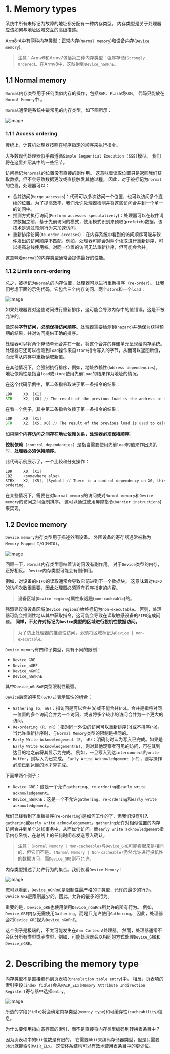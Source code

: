 # 1. Memory types

系统中所有未标记为故障的地址都分配有一种内存类型。
内存类型是关于处理器应该如何与地址区域交互的高级描述。

Arm8-A中有两种内存类型：正常内存(`Normal memory`)和设备内存(`Device memory`)。

> 注意：Armv6和Armv7包括第三种内存类型：强序存储(`Strongly Ordered`)。在Armv8中，这映射到`Device_nGnRnE`。

## 1.1 Normal memory

`Normal`内存类型用于任何类似内存的操作，包括`RAM`、`Flash`或`ROM`。
代码只能放在`Normal Memory`中 。

`Normal`通常是系统中最常见的内存类型，如下图所示：

![image](./Images/0x1.png)

### 1.1.1 Access ordering

传统上，计算机处理器按照在程序指定的顺序来执行指令。

大多数现代处理器似乎都遵循`Simple Sequential Execution (SSE)`模型。
我们将在这里介绍其中的一些细节。

访问标记为`normal`的位置没有直接的副作用。
这意味着读取位置只是返回我们获取数据，但不会导致数据更改或直接触发其他过程。
因此，对于被标记为`normal`的位置，处理器可以：
- 合并访问(`Merge accesses`)：代码可以多次访问一个位置，也可以访问多个连续的位置。为了提高效率，我们允许处理器检测并将这些访问合并到一个单一的访问中。
- 推测方式执行访问(`Perform accesses speculatively`)：处理器可以在软件请求数据之前，基于先前访问的模式，使用模式识别来预取(`prefetch`)数据。该技术是通过预测行为来加速访问。
- 重新排序访问(`Re-order accesses`)：在内存系统中看到的访问顺序可能与软件发出的访问顺序不匹配。例如，处理器可能会对两个读取进行重新排序，可以提高总线使用权。对同一位置的访问无法重新排序，但可能会合并。

这意味着`normal`的内存类型通常会提供最好的性能。

### 1.1.2 Limits on re-ordering

总之，被标记为`Normal`的内存位置，处理器可以进行重新排序（`re-order`）。
让我们考虑下面的示例代码，它包含三个内存访问、两个`store`和一个`load`：

![image](./Images/0x2.png)

如果处理器要对这些访问进行重新排序，这可能会导致内存中的值错误，这是不被允许的。

像这种**字节访问，必须保持访问顺序**。处理器需要检测到(`hazard`)并确保为获得预期的结果，并对访问提供正确的排序。

处理器可以将两个存储单元合并在一起，将这个合并的存储单元呈现给内存系统。
处理器它还可以检测到`load`操作来自`store`指令写入的字节，从而可以返回新值，而无需从内存中重新读取新值。

在其他情况下，会强制执行排序，例如，地址依赖性(`Address dependencies`)。
地址依赖性是指当`load`或`store`使用先前`load`的结果作为地址的情况。

在这个代码示例中，第二条指令取决于第一条指令的结果：
```asm
LDR     X0, [X1]
STR     X2, [X0] // The result of the previous load is the address in this store.
```
在看一个例子，其中第二条指令依赖于第一条指令的结果：
```asm
LDR     X0, [X1]
STR     X2, [X5, X0] // The result of the previous load is used to calculate the address.
```

如果**两个内存访问之间存在地址依赖关系，处理器必须保持顺序**。

**控制依赖**（`control dependencies`）是指当需要使用先前`load`的值来作出决策时，**处理器必须保持顺序**。

此代码示例展示了，一个比较和分支操作：
```asm
LDR     X0, [X1]
CBZ     <somewhere_else>
STRX    X2, [X5], [Symbol] // There is a control dependency on X0, this does not guarantee 
ordering.
```

在某些情况下，需要在对`Normal memory`的访问或对`Normal memory`和`Device memory`的访问之间强制排序。
这可以通过使用屏障指令(`barrier instructions`)来实现。

## 1.2 Device memory

`Device memory`内存类型用于描述外围设备。
外围设备的寄存器通常被称为`Memory-Mapped I/O(MMIO)`。

![image](./Images/0x3.png)

回顾一下，`Normal`内存类型意味着该访问没有副作用。
对于`Device`类型的内存，正好相反。
`Device`内存类型可能会有副作用。

例如，对设备的`FIFO`的读取通常会导致它前进到下一个数据块。
这意味着对`FIFO`的访问次数很重要，因此处理器必须遵守程序指定的内容。

> **设备区域(`Device regions`)属性永远是(`non-cacheable`)的**。

强烈建议将设备区域(`Device regions`)始终标记为`non-executable`。
否则，处理器可能会推测性地从其中获取指令，这可能会导致在读取敏感设备的`FIFO`造成问题。
**同样，不允许对标记为`Device`类型的区域进行投机性数据访问。**

> 为了防止处理器的推测性访问，必须将区域标记为`Device | non-executable`。

`Device memory`有四种子类型，具有不同的限制：
- `Device_GRE`
- `Device_nGRE`
- `Device_nGnRE`
- `Device_nGnRnE`

其中`Device_nGnRnE`类型限制性最强。

`Device`后面的字母`(G/R/E)`表示属性的组合：
- `Gathering (G, nG)`：指访问是可以合并(`G`)或不能合并(`nG`)。合并是指将对同一位置的多个访问合并为一个访问，或者将多个较小的访问合并为一个更大的访问。
- `Re-ordering (R, nR)`：指对同一外设的访问可以重新排序(`R`)或不排序(`nR`)。当允许重新排序时，与`Normal Memory`类型的限制是相同的。
- `Early Write Acknowledgement (E, nE)`：明确何时认为写入已完成。如果是`Early Write Acknowledgement(E)`，则对其他观察者可见的访问，可在其到达目的地之前将其显示为完成。
例如，一旦写入到达`interconnect`的`write buffer`，则写入为已完成。
`Early Write Acknowledgement (nE)`，则写操作必须已到达目的地才算完成。

下面举两个例子：
- `Device_GRE`：这是一个允许`gathering`、`re-ordering`和`early write acknowledgement`。
- `Device_nGnRnE`：这是一个不允许`gathering`、`re-ordering`和`early write acknowledgement`。

我们已经看到了重新排序(`re-ordering`)是如何工作的了，但我们没有引入`gathering`或`early write acknowledgement`。`gathering`允许对相似位置的内存访问合并到单个总线事务中，从而优化访问。而`early write acknowledgement`指示内存系统，在总线上的任何时间点发送写入确认。

> 注意：`(Normal Memory | Non-cacheable)`与`Device_GRE`可能看起来是相同的，但它们不是。`(Normal Memory | Non-cacheable)`仍然允许进行投机性的数据访问，而`Device_GRE`则不允许。


内存类型描述了允许行为的集合。我们仅看`Device Memory`：

![image](./Images/0x4.png)

您可以看到，`Device_nGnRnE`是限制性最严格的子类型，允许的最少的行为。
`Device_GRE`是限制最少的，因此，允许的最多的行为。

重要的是，`Device_GRE`也使用使用`Device_nGnRnE`所允许的所有行为。
例如，`Device_GRE`内存无需使用`Gathering`，而是只允许使用`Gathering`。
因此，处理器会将`Device_GRE`视为`Device_nGnRnE`。

这个例子是极端的，不太可能发生在`Arm Cortex-A`处理器。
然而，处理器通常不会区分所有类型或子类型，例如，可能处理器会以相同的方式处理`Device_GRE`和`Device_nGRE`。

# 2. Describing the memory type

内存类型不是直接编码到页表项(`translation table entry`)中。
相反，页表项的索引字段`(index fidle)`会从`MAIR_ELx(Memory Attribute Indirection Register)`寄存器中选择`entry`。

![image](./Images/0x5.png)

所选的字段(`fidle`)将会确定内存类型(`memroy type`)和可缓存性(`cacheability`)信息。

为什么要使用指向寄存器的索引，而不是直接将内存类型编码到转换表条目中？

因为页表项中的`bit`位数是有限的。
它需要`8bit`来编码存储器类型，但是只需要`3bit`就能索引`MAIR_ELx`。
这使体系结构可以有效地使用表条目中的更少位。